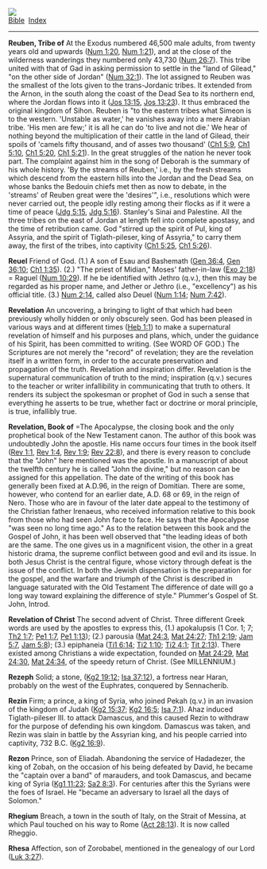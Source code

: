 [![](../../cdshop/ithlogo.png)](../../index)  
[Bible](../index)  [Index](index) 

------------------------------------------------------------------------

<span id="000">**Reuben, Tribe of**</span> At the Exodus numbered 46,500
male adults, from twenty years old and upwards ([Num
1:20](../kjv/num001.htm#020), [Num 1:21](../kjv/num001.htm#021)), and at
the close of the wilderness wanderings they numbered only 43,730 ([Num
26:7](../kjv/num026.htm#007)). This tribe united with that of Gad in
asking permission to settle in the "land of Gilead," "on the other side
of Jordan" ([Num 32:1](../kjv/num032.htm#001)). The lot assigned to
Reuben was the smallest of the lots given to the trans-Jordanic tribes.
It extended from the Arnon, in the south along the coast of the Dead Sea
to its northern end, where the Jordan flows into it ([Jos
13:15](../kjv/jos013.htm#015), [Jos 13:23](../kjv/jos013.htm#023)). It
thus embraced the original kingdom of Sihon. Reuben is "to the eastern
tribes what Simeon is to the western. 'Unstable as water,' he vanishes
away into a mere Arabian tribe. 'His men are few;' it is all he can do
'to live and not die.' We hear of nothing beyond the multiplication of
their cattle in the land of Gilead, their spoils of 'camels fifty
thousand, and of asses two thousand' ([Ch1 5:9](../kjv/ch1005.htm#009),
[Ch1 5:10](../kjv/ch1005.htm#010), [Ch1 5:20](../kjv/ch1005.htm#020),
[Ch1 5:21](../kjv/ch1005.htm#021)). In the great struggles of the nation
he never took part. The complaint against him in the song of Deborah is
the summary of his whole history. 'By the streams of Reuben,' i.e., by
the fresh streams which descend from the eastern hills into the Jordan
and the Dead Sea, on whose banks the Bedouin chiefs met then as now to
debate, in the 'streams' of Reuben great were the 'desires'", i.e.,
resolutions which were never carried out, the people idly resting among
their flocks as if it were a time of peace ([Jdg
5:15](../kjv/jdg005.htm#015), [Jdg 5:16](../kjv/jdg005.htm#016)).
Stanley's Sinai and Palestine. All the three tribes on the east of
Jordan at length fell into complete apostasy, and the time of
retribution came. God "stirred up the spirit of Pul, king of Assyria,
and the spirit of Tiglath-pileser, king of Assyria," to carry them away,
the first of the tribes, into captivity ([Ch1
5:25](../kjv/ch1005.htm#025), [Ch1 5:26](../kjv/ch1005.htm#026)).

<span id="001">**Reuel**</span> Friend of God. (1.) A son of Esau and
Bashemath ([Gen 36:4](../kjv/gen036.htm#004), [Gen
36:10](../kjv/gen036.htm#010); [Ch1 1:35](../kjv/ch1001.htm#035)). (2.)
"The priest of Midian," Moses' father-in-law ([Exo
2:18](../kjv/exo002.htm#018)) = Raguel ([Num
10:29](../kjv/num010.htm#029)). If he be identified with Jethro (q.v.),
then this may be regarded as his proper name, and Jether or Jethro
(i.e., "excellency") as his official title. (3.) [Num
2:14](../kjv/num002.htm#014), called also Deuel ([Num
1:14](../kjv/num001.htm#014); [Num 7:42](../kjv/num007.htm#042)).

<span id="002">**Revelation**</span> An uncovering, a bringing to light
of that which had been previously wholly hidden or only obscurely seen.
God has been pleased in various ways and at different times ([Heb
1:1](../kjv/heb001.htm#001)) to make a supernatural revelation of
himself and his purposes and plans, which, under the guidance of his
Spirit, has been committed to writing. (See WORD OF GOD.) The Scriptures
are not merely the "record" of revelation; they are the revelation
itself in a written form, in order to the accurate preservation and
propagation of the truth. Revelation and inspiration differ. Revelation
is the supernatural communication of truth to the mind; inspiration
(q.v.) secures to the teacher or writer infallibility in communicating
that truth to others. It renders its subject the spokesman or prophet of
God in such a sense that everything he asserts to be true, whether fact
or doctrine or moral principle, is true, infallibly true.

<span id="003">**Revelation, Book of**</span> =The Apocalypse, the
closing book and the only prophetical book of the New Testament canon.
The author of this book was undoubtedly John the apostle. His name
occurs four times in the book itself ([Rev 1:1](../kjv/rev001.htm#001),
[Rev 1:4](../kjv/rev001.htm#004), [Rev 1:9](../kjv/rev001.htm#009); [Rev
22:8](../kjv/rev022.htm#008)), and there is every reason to conclude
that the "John" here mentioned was the apostle. In a manuscript of about
the twelfth century he is called "John the divine," but no reason can be
assigned for this appellation. The date of the writing of this book has
generally been fixed at A.D.96, in the reign of Domitian. There are
some, however, who contend for an earlier date, A.D. 68 or 69, in the
reign of Nero. Those who are in favour of the later date appeal to the
testimony of the Christian father Irenaeus, who received information
relative to this book from those who had seen John face to face. He says
that the Apocalypse "was seen no long time ago." As to the relation
between this book and the Gospel of John, it has been well observed that
"the leading ideas of both are the same. The one gives us in a
magnificent vision, the other in a great historic drama, the supreme
conflict between good and evil and its issue. In both Jesus Christ is
the central figure, whose victory through defeat is the issue of the
conflict. In both the Jewish dispensation is the preparation for the
gospel, and the warfare and triumph of the Christ is described in
language saturated with the Old Testament The difference of date will go
a long way toward explaining the difference of style." Plummer's Gospel
of St. John, Introd.

<span id="004">**Revelation of Christ**</span> The second advent of
Christ. Three different Greek words are used by the apostles to express
this, (1.) apokalupsis (1 Cor. 1; 7; [Th2 1:7](../kjv/th2001.htm#007);
[Pe1 1:7](../kjv/pe1001.htm#007), [Pe1 1:13](../kjv/pe1001.htm#013));
(2.) parousia ([Mat 24:3](../kjv/mat024.htm#003), [Mat
24:27](../kjv/mat024.htm#027); [Th1 2:19](../kjv/th1002.htm#019); [Jam
5:7](../kjv/jam005.htm#007), [Jam 5:8](../kjv/jam005.htm#008)); (3.)
epiphaneia ([Ti1 6:14](../kjv/ti1006.htm#014); [Ti2
1:10](../kjv/ti2001.htm#010); [Ti2 4:1](../kjv/ti2004.htm#001); [Tit
2:13](../kjv/tit002.htm#013)). There existed among Christians a wide
expectation, founded on [Mat 24:29](../kjv/mat024.htm#029), [Mat
24:30](../kjv/mat024.htm#030), [Mat 24:34](../kjv/mat024.htm#034), of
the speedy return of Christ. (See MILLENNIUM.)

<span id="005">**Rezeph**</span> Solid; a stone, ([Kg2
19:12](../kjv/kg2019.htm#012); [Isa 37:12](../kjv/isa037.htm#012)), a
fortress near Haran, probably on the west of the Euphrates, conquered by
Sennacherib.

<span id="006">**Rezin**</span> Firm; a prince, a king of Syria, who
joined Pekah (q.v.) in an invasion of the kingdom of Judah ([Kg2
15:37](../kjv/kg2015.htm#037); [Kg2 16:5](../kjv/kg2016.htm#005); [Isa
7:1](../kjv/isa007.htm#001)). Ahaz induced Tiglath-pileser III. to
attack Damascus, and this caused Rezin to withdraw for the purpose of
defending his own kingdom. Damascus was taken, and Rezin was slain in
battle by the Assyrian king, and his people carried into captivity, 732
B.C. ([Kg2 16:9](../kjv/kg2016.htm#009)).

<span id="007">**Rezon**</span> Prince, son of Eliadah. Abandoning the
service of Hadadezer, the king of Zobah, on the occasion of his being
defeated by David, he became the "captain over a band" of marauders, and
took Damascus, and became king of Syria ([Kg1
11:23](../kjv/kg1011.htm#023); [Sa2 8:3](../kjv/sa2008.htm#003)). For
centuries after this the Syrians were the foes of Israel. He "became an
adversary to Israel all the days of Solomon."

<span id="008">**Rhegium**</span> Breach, a town in the south of Italy,
on the Strait of Messina, at which Paul touched on his way to Rome ([Act
28:13](../kjv/act028.htm#013)). It is now called Rheggio.

<span id="009">**Rhesa**</span> Affection, son of Zorobabel, mentioned
in the genealogy of our Lord ([Luk 3:27](../kjv/luk003.htm#027)).
